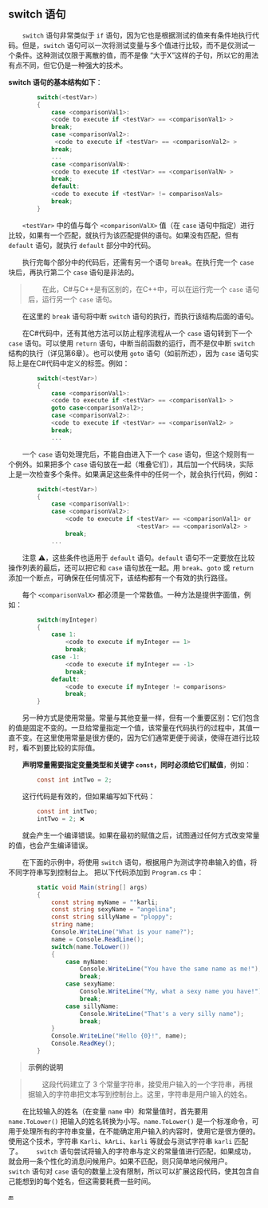 ## switch 语句


&emsp;&emsp;`switch` 语句非常类似于 `if` 语句，因为它也是根据测试的值来有条件地执行代码。但是，`switch` 语句可以一次将测试变量与多个值进行比较，而不是仅测试一个条件。这种测试仅限于离散的值，而不是像 “大于X”这样的子句，所以它的用法有点不同，但它仍是一种强大的技术。

**switch 语句的基本结构如下**：

```csharp
        switch(<testVar>)
        {
            case <comparisonVal1>:
            <code to execute if <testVar> == <comparisonVal1> >
            break;
            case <comparisonVal2>:
             <code to execute if <testVar> == <comparisonVal2> >
            break;
            ...
            case <comparisonValN>:
            <code to execute if <testVar> == <comparisonValN> >
            break;
            default:
            <code to execute if <testVar> != comparisonVals>
            break;
        }
```

&emsp;&emsp;`<testVar>` 中的值与每个 `<comparisonValX>` 值（在 `case` 语句中指定）进行比较，如果有一个匹配，就执行为该匹配提供的语句。如果没有匹配，但有 `default` 语句，就执行 `default` 部分中的代码。

&emsp;&emsp;执行完每个部分中的代码后，还需有另一个语句 `break`。在执行完一个 `case` 块后，再执行第二个 `case` 语句是非法的。

>&emsp;&emsp;在此，C#与C++是有区别的，在C++中，可以在运行完一个 `case` 语句后，运行另一个 `case` 语句。

&emsp;&emsp;在这里的 `break` 语句将中断 `switch` 语句的执行，而执行该结构后面的语句。

&emsp;&emsp;在C#代码中，还有其他方法可以防止程序流程从一个 `case` 语句转到下一个 `case` 语句。可以使用 `return` 语句，中断当前函数的运行，而不是仅中断 `switch` 结构的执行（详见第6章）。也可以使用 `goto` 语句（如前所述），因为 `case` 语句实际上是在C#代码中定义的标签。例如：

```csharp
        switch(<testVar>)
        {
            case <comparisonVal1>:
            <code to execute if <testVar> == <comparisonVal1> >
            goto case<comparisonVal2>;
            case <comparisonVal2>:
            <code to execute if <testVar> == <comparisonVal2> >
            break;
            ...
```

&emsp;&emsp;一个 `case` 语句处理完后，不能自由进入下一个 `case` 语句，但这个规则有一个例外。如果把多个 `case` 语句放在一起（堆叠它们），其后加一个代码块，实际上是一次检查多个条件。如果满足这些条件中的任何一个，就会执行代码，例如：

```csharp
        switch(<testVar>)
        {
            case <comparisonVal1>:
            case <comparisonVal2>:
                <code to execute if <testVar> == <comparisonVal1> or
                                    <testVar> == <comparisonVal2> >
                break;
            ...      
```


&emsp;&emsp;注意 ⚠️，这些条件也适用于 `default` 语句。`default` 语句不一定要放在比较操作列表的最后，还可以把它和 `case` 语句放在一起。用 `break`、`goto` 或 `return` 添加一个断点，可确保在任何情况下，该结构都有一个有效的执行路径。



&emsp;&emsp;每个 `<comparisonValX>` 都必须是一个常数值。一种方法是提供字面值，例如：

```csharp
        switch(myInteger)
        {
            case 1:
                <code to execute if myInteger == 1>
                break;
            case -1:
                <code to execute if myInteger == -1>
                break;
            default:
                <code to execute if myInteger != comparisons>
                break;
        }
```

&emsp;&emsp;另一种方式是使用常量。常量与其他变量一样，但有一个重要区别：它们包含的值是固定不变的。一旦给常量指定一个值，该常量在代码执行的过程中，其值一直不变。在这里使用常量是很方便的，因为它们通常更便于阅读，使得在进行比较时，看不到要比较的实际值。

&emsp;&emsp;**声明常量需要指定变量类型和关键字 `const`，同时必须给它们赋值**，例如：

```csharp
        const int intTwo = 2;
```

&emsp;&emsp;这行代码是有效的，但如果编写如下代码：

```csharp
        const int intTwo;
        intTwo = 2; ❌
```

&emsp;&emsp;就会产生一个编译错误。如果在最初的赋值之后，试图通过任何方式改变常量的值，也会产生编译错误。


&emsp;&emsp;在下面的示例中，将使用 `switch` 语句，根据用户为测试字符串输入的值，将不同字符串写到控制台上。
    把以下代码添加到 `Program.cs` 中：
    
```csharp
        static void Main(string[] args)
        {
            const string myName = ""karli;
            const string sexyName = "angelina";
            const string sillyName = "ploppy";
            string name;
            Console.WriteLine("What is your name?");
            name = Console.ReadLine();
            switch(name.ToLower())
            {
                case myName:
                    Console.WriteLine("You have the same name as me!");
                    break;
                case sexyName:
                    Console.WriteLine("My, what a sexy name you have!");
                    break;
                case sillyName:
                    Console.WriteLine("That's a very silly name");
                    break;
            }
            Console.WriteLine("Hello {0}!", name);
            Console.ReadKey();
        }
```

>**示例的说明**

>&emsp;&emsp;这段代码建立了 3 个常量字符串，接受用户输入的一个字符串，再根据输入的字符串把文本写到控制台上。这里，字符串是用户输入的姓名。

&emsp;&emsp;在比较输入的姓名（在变量 `name` 中）和常量值时，首先要用 `name.ToLower()` 把输入的姓名转换为小写。`name.ToLower()` 是一个标准命令，可用于处理所有的字符串变量，在不能确定用户输入的内容时，使用它是很方便的。使用这个技术，字符串 `Karli`、`kArLi`、`karli` 等就会与测试字符串 `karli` 匹配了。&emsp;&emsp;`switch` 语句尝试将输入的字符串与定义的常量值进行匹配，如果成功，就会用一条个性化的消息问候用户。如果不匹配，则只简单地问候用户。&emsp;&emsp;`switch` 语句对 `case` 语句的数量上没有限制，所以可以扩展这段代码，使其包含自己能想到的每个姓名，但这需要耗费一些时间。













🔚